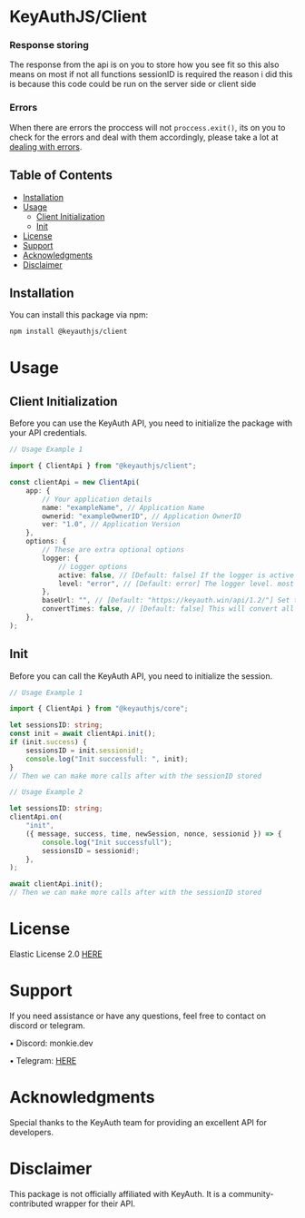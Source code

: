# KeyAuthJS/Client

### Response storing

The response from the api is on you to store how you see fit so this also means on most if not all functions sessionID is required the reason i did this is because this code could be run on the server side or client side

### Errors

When there are errors the proccess will not `proccess.exit()`, its on you to check for the errors and deal with them accordingly, please take a lot at [dealing with errors](#errors).

## Table of Contents

-   [Installation](#installation)
-   [Usage](#usage)
    -   [Client Initialization](#client-initialization)
    -   [Init](#init)
-   [License](#license)
-   [Support](#support)
-   [Acknowledgments](#acknowledgments)
-   [Disclaimer](#disclaimer)

## Installation

You can install this package via npm:

```bash
npm install @keyauthjs/client
```

# Usage

## Client Initialization

Before you can use the KeyAuth API, you need to initialize the package with your API credentials.

```typescript
// Usage Example 1

import { ClientApi } from "@keyauthjs/client";

const clientApi = new ClientApi(
    app: {
        // Your application details
        name: "exampleName", // Application Name
        ownerid: "exampleOwnerID", // Application OwnerID
        ver: "1.0", // Application Version
    },
    options: {
        // These are extra optional options
        logger: {
            // Logger options
            active: false, // [Default: false] If the logger is active or not
            level: "error", // [Default: error] The logger level. most of the time this should be set to error
        },
        baseUrl: "", // [Default: "https://keyauth.win/api/1.2/"] Set the base url used
        convertTimes: false, // [Default: false] This will convert all times on a user subscriptions to local time string,
    },
);
```

## Init

Before you can call the KeyAuth API, you need to initialize the session.

```typescript
// Usage Example 1

import { ClientApi } from "@keyauthjs/core";

let sessionsID: string;
const init = await clientApi.init();
if (init.success) {
    sessionsID = init.sessionid!;
    console.log("Init successfull: ", init);
}
// Then we can make more calls after with the sessionID stored
```

```typescript
// Usage Example 2

let sessionsID: string;
clientApi.on(
    "init",
    ({ message, success, time, newSession, nonce, sessionid }) => {
        console.log("Init successfull");
        sessionsID = sessionid!;
    },
);

await clientApi.init();
// Then we can make more calls after with the sessionID stored
```

# License

Elastic License 2.0 [HERE](https://github.com/lIMonkieIl/keyauth-npm/blob/dev/LICENSE)

# Support

If you need assistance or have any questions, feel free to contact on discord or telegram.

• Discord: monkie.dev

• Telegram: [HERE](https://t.me/lIMonkieIl)

# Acknowledgments

Special thanks to the KeyAuth team for providing an excellent API for developers.

# Disclaimer

This package is not officially affiliated with KeyAuth. It is a community-contributed wrapper for their API.

